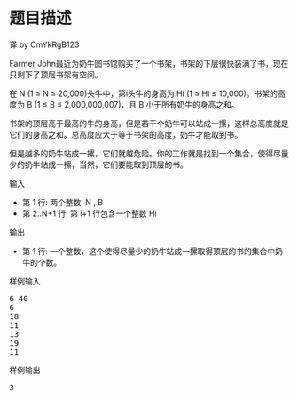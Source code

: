 # 题目描述


<p>
译 by CmYkRgB123
</p>
<p>
Farmer John最近为奶牛图书馆购买了一个书架，书架的下层很快装满了书，现在只剩下了顶层书架有空间。
</p>
<p>
在 N (1 ≤ N ≤ 20,000)头牛中，第i头牛的身高为 Hi (1 ≤ Hi ≤ 10,000)。书架的高度为 B (1 ≤ B ≤ 2,000,000,007)，且 B 小于所有奶牛的身高之和。
</p>
<p>
书架的顶层高于最高的牛的身高，但是若干个奶牛可以站成一摞，这样总高度就是它们的身高之和。总高度应大于等于书架的高度，奶牛才能取到书。
</p>
<p>
但是越多的奶牛站成一摞，它们就越危险。你的工作就是找到一个集合，使得尽量少的奶牛站成一摞，当然，它们要能取到顶层的书。
</p>
<p>
输入
</p>
<ul>
<li>
第 1 行: 两个整数: N , B
</li>
<li>
第 2..N+1 行: 第 i+1 行包含一个整数 Hi
</li>
</ul>
<p>
输出
</p>
<ul>
<li>
第 1 行: 一个整数，这个使得尽量少的奶牛站成一摞取得顶层的书的集合中奶牛的个数。
</li>
</ul>
<p>
样例输入
</p>
<pre>6 40
6
18
11
13
19
11
</pre>
<p>
样例输出
</p>
<pre>3
</pre>
